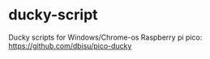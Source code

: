 # ducky-script
Ducky scripts for Windows/Chrome-os
Raspberry pi pico: https://github.com/dbisu/pico-ducky 

